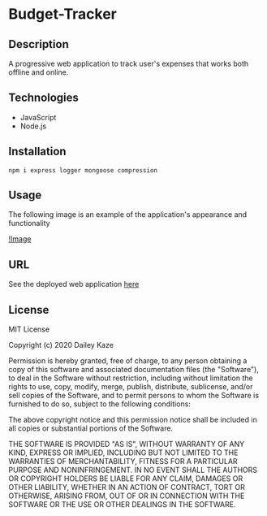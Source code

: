 # Budget-Tracker

## Description

A progressive web application to track user's expenses that works both offline and online.

## Technologies

* JavaScript
* Node.js

## Installation

````
npm i express logger mongoose compression
````

## Usage

The following image is an example of the application's appearance and functionality

[!Image](./budget-tracker-screenshot.png)

## URL

See the deployed web application [here](https://evening-fortress-80245.herokuapp.com/)

## License

MIT License

Copyright (c) 2020 Dailey Kaze

Permission is hereby granted, free of charge, to any person obtaining a copy of this software and associated documentation files (the "Software"), to deal in the Software without restriction, including without limitation the rights to use, copy, modify, merge, publish, distribute, sublicense, and/or sell copies of the Software, and to permit persons to whom the Software is furnished to do so, subject to the following conditions:

The above copyright notice and this permission notice shall be included in all copies or substantial portions of the Software.

THE SOFTWARE IS PROVIDED "AS IS", WITHOUT WARRANTY OF ANY KIND, EXPRESS OR IMPLIED, INCLUDING BUT NOT LIMITED TO THE WARRANTIES OF MERCHANTABILITY, FITNESS FOR A PARTICULAR PURPOSE AND NONINFRINGEMENT. IN NO EVENT SHALL THE AUTHORS OR COPYRIGHT HOLDERS BE LIABLE FOR ANY CLAIM, DAMAGES OR OTHER LIABILITY, WHETHER IN AN ACTION OF CONTRACT, TORT OR OTHERWISE, ARISING FROM, OUT OF OR IN CONNECTION WITH THE SOFTWARE OR THE USE OR OTHER DEALINGS IN THE SOFTWARE.
